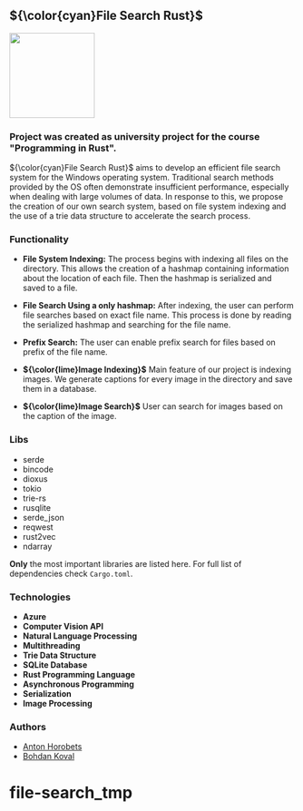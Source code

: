 ## ${\color{cyan}File Search Rust}$
<img src="./logo.png" width="150" alt="">

### Project was created as university project for the course "Programming in Rust".

${\color{cyan}File Search Rust}$ aims to develop an efficient file search system for the Windows operating system.
Traditional search methods provided by the OS often demonstrate insufficient performance, especially when dealing with large volumes of data.
In response to this, we propose the creation of our own search system, based on file system indexing and the use of a trie data structure to accelerate the search process.

### Functionality
- **File System Indexing:** The process begins with indexing all files on the directory. 
    This allows the creation of a hashmap containing information about the location of each file. 
    Then the hashmap is serialized and saved to a file.
- **File Search Using a only hashmap:** After indexing, the user can perform file searches based on exact file name.
    This process is done by reading the serialized hashmap and searching for the file name.
- **Prefix Search:** The user can enable prefix search for files based on prefix of the file name.

- **${\color{lime}Image Indexing}$** Main feature of our project is indexing images. 
    We generate captions for every image in the directory and save them in a database.
- **${\color{lime}Image Search}$** User can search for images based on the caption of the image.

### Libs
- serde
- bincode
- dioxus
- tokio
- trie-rs
- rusqlite
- serde_json
- reqwest
- rust2vec
- ndarray

 __Only__ the most important libraries are listed here. For full list of dependencies check `Cargo.toml`.

### Technologies
- **Azure**
- **Computer Vision API**
- **Natural Language Processing**
- **Multithreading**
- **Trie Data Structure**
- **SQLite Database**
- **Rust Programming Language**
- **Asynchronous Programming**
- **Serialization**
- **Image Processing**

### Authors
- [Anton Horobets](https://github.com/ikvict07)
- [Bohdan Koval](https://github.com/bogda165/)
# file-search_tmp
